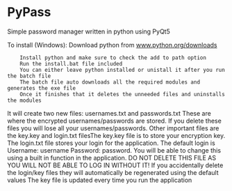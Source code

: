 # PyPass
Simple password manager written in python using PyQt5




To install (Windows):
 Download python from www.python.org/downloads
        
        Install python and make sure to check the add to path option
        Run the install.bat file included
        You can either leave python installed or unistall it after you run the batch file
        The batch file auto downloads all the required modules and generates the exe file
        Once it finishes that it deletes the unneeded files and uninstalls the modules
        
It will create two new files: usernames.txt and passwords.txt
These are where the encrypted usernames/passwords are stored.
If you delete these files you will lose all your usernames/passwords.
Other important files are the key.key and login.txt filesThe key.key file is to store your encryption key.
The login.txt file stores your login for the application.
The default login is Username: username Password: password.
You will be able to change this using a built in function in the application.
DO NOT DELETE THIS FILE AS YOU WILL NOT BE ABLE TO LOG IN WITHOUT IT!
If you accidentally delete the login/key files they will automatically be regenerated using the default values
The key file is updated every time you run the application
